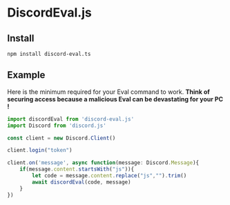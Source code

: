 
# DiscordEval.js

## Install

```
npm install discord-eval.ts
```

## Example

Here is the minimum required for your Eval command to work. **Think of securing access because a malicious Eval can be devastating for your PC !**

```ts
import discordEval from 'discord-eval.js'
import Discord from 'discord.js'

const client = new Discord.Client()

client.login("token")

client.on('message', async function(message: Discord.Message){
	if(message.content.startsWith("js")){
		let code = message.content.replace("js","").trim()
		await discordEval(code, message)
	}
})
```